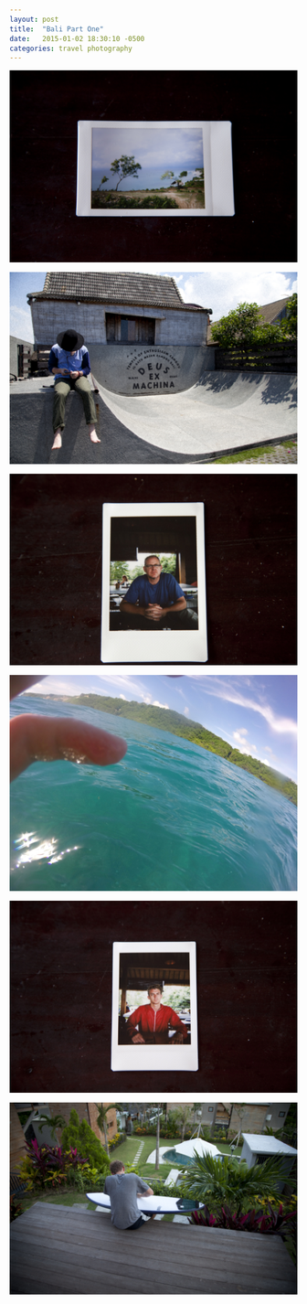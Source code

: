 ```yaml
---
layout: post
title:  "Bali Part One"
date:   2015-01-02 18:30:10 -0500
categories: travel photography
---
```


![](/assets/bali1/beachpolaroid.jpeg)

![](/assets/bali1/connordeus.jpeg)

![](/assets/bali1/dadpolaroid.jpeg)

![](/assets/bali1/holdingcamerabali.jpeg)

![](/assets/bali1/mepolaroid.jpeg)

![](/assets/bali1/mewaxingsurfboard.jpeg)
